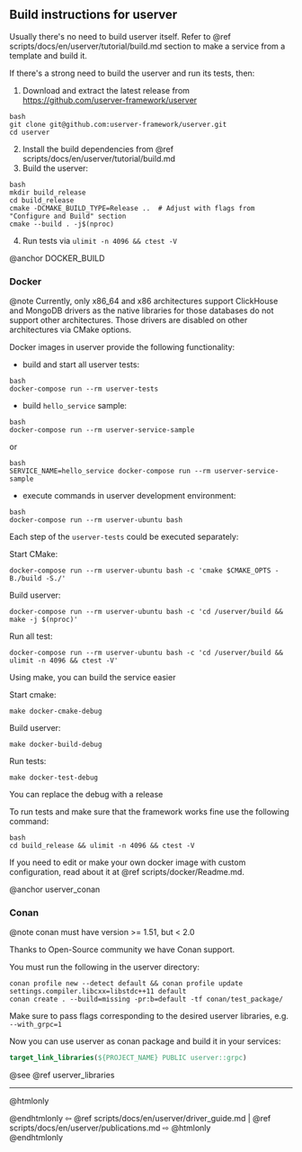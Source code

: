 ## Build instructions for userver

Usually there's no need to build userver itself. Refer to
@ref scripts/docs/en/userver/tutorial/build.md
section to make a service from a template and build it.

If there's a strong need to build the userver and run its tests, then:

1. Download and extract the latest release from https://github.com/userver-framework/userver
  ```
  bash
  git clone git@github.com:userver-framework/userver.git
  cd userver
  ```
2. Install the build dependencies from @ref scripts/docs/en/userver/tutorial/build.md
3. Build the userver:
  ```
  bash
  mkdir build_release
  cd build_release
  cmake -DCMAKE_BUILD_TYPE=Release ..  # Adjust with flags from "Configure and Build" section
  cmake --build . -j$(nproc)
  ```
4. Run tests via `ulimit -n 4096 && ctest -V`


@anchor DOCKER_BUILD
### Docker

@note Currently, only x86_64 and x86 architectures support ClickHouse and
MongoDB drivers
as the native libraries for those databases do not support other architectures.
Those drivers are disabled on other architectures via CMake options.

Docker images in userver provide the following functionality:
- build and start all userver tests:
```
bash
docker-compose run --rm userver-tests
```
- build `hello_service` sample:
```
bash
docker-compose run --rm userver-service-sample
```
or
```
bash
SERVICE_NAME=hello_service docker-compose run --rm userver-service-sample
```
- execute commands in userver development environment:
```
bash
docker-compose run --rm userver-ubuntu bash
```


Each step of the `userver-tests` could be executed separately:

Start CMake:
```
docker-compose run --rm userver-ubuntu bash -c 'cmake $CMAKE_OPTS -B./build -S./'
```
Build userver:
```
docker-compose run --rm userver-ubuntu bash -c 'cd /userver/build && make -j $(nproc)'
```
Run all test:
```
docker-compose run --rm userver-ubuntu bash -c 'cd /userver/build && ulimit -n 4096 && ctest -V'
```

Using make, you can build the service easier

Start cmake:
```
make docker-cmake-debug
```
Build userver:
```
make docker-build-debug
```
Run tests:
```
make docker-test-debug
```
You can replace the debug with a release


To run tests and make sure that the framework works fine use the following command:
```
bash
cd build_release && ulimit -n 4096 && ctest -V
```

If you need to edit or make your own docker image with custom configuration, read about
it at @ref scripts/docker/Readme.md.


@anchor userver_conan
### Conan

@note conan must have version >= 1.51, but < 2.0

Thanks to Open-Source community we have Conan support.

You must run the following in the userver directory:
```
conan profile new --detect default && conan profile update settings.compiler.libcxx=libstdc++11 default
conan create . --build=missing -pr:b=default -tf conan/test_package/
```

Make sure to pass flags corresponding to the desired userver libraries, e.g. `--with_grpc=1`

Now you can use userver as conan package and build it in your services:

```cmake
target_link_libraries(${PROJECT_NAME} PUBLIC userver::grpc)
```

@see @ref userver_libraries


----------

@htmlonly <div class="bottom-nav"> @endhtmlonly
⇦ @ref scripts/docs/en/userver/driver_guide.md | @ref scripts/docs/en/userver/publications.md ⇨
@htmlonly </div> @endhtmlonly
